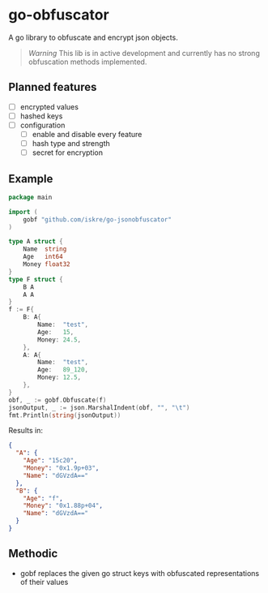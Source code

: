 # go-obfuscator

A go library to obfuscate and encrypt json objects.

> _Warning_
> This lib is in active development and currently has no strong obfuscation
> methods implemented.

## Planned features

- [ ] encrypted values
- [ ] hashed keys
- [ ] configuration
  - [ ] enable and disable every feature
  - [ ] hash type and strength
  - [ ] secret for encryption

## Example

```go
package main

import (
    gobf "github.com/iskre/go-jsonobfuscator"
)

type A struct {
    Name  string
    Age   int64
    Money float32
}
type F struct {
    B A
    A A
}
f := F{
    B: A{
        Name:  "test",
        Age:   15,
        Money: 24.5,
    },
    A: A{
        Name:  "test",
        Age:   89_120,
        Money: 12.5,
    },
}
obf, _ := gobf.Obfuscate(f)
jsonOutput, _ := json.MarshalIndent(obf, "", "\t")
fmt.Println(string(jsonOutput))
```

Results in:

```json
{
  "A": {
    "Age": "15c20",
    "Money": "0x1.9p+03",
    "Name": "dGVzdA=="
  },
  "B": {
    "Age": "f",
    "Money": "0x1.88p+04",
    "Name": "dGVzdA=="
  }
}
```

## Methodic

- gobf replaces the given go struct keys with obfuscated representations of their values

